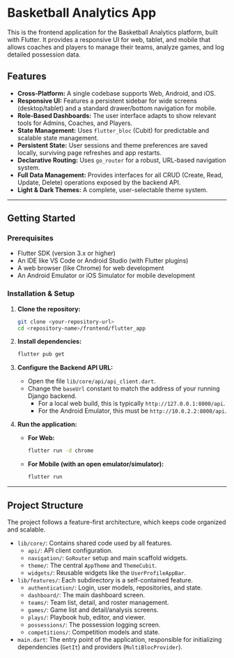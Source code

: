 # Basketball Analytics App

This is the frontend application for the Basketball Analytics platform, built with Flutter. It provides a responsive UI for web, tablet, and mobile that allows coaches and players to manage their teams, analyze games, and log detailed possession data.

## Features

- **Cross-Platform:** A single codebase supports Web, Android, and iOS.
- **Responsive UI:** Features a persistent sidebar for wide screens (desktop/tablet) and a standard drawer/bottom navigation for mobile.
- **Role-Based Dashboards:** The user interface adapts to show relevant tools for Admins, Coaches, and Players.
- **State Management:** Uses `flutter_bloc` (Cubit) for predictable and scalable state management.
- **Persistent State:** User sessions and theme preferences are saved locally, surviving page refreshes and app restarts.
- **Declarative Routing:** Uses `go_router` for a robust, URL-based navigation system.
- **Full Data Management:** Provides interfaces for all CRUD (Create, Read, Update, Delete) operations exposed by the backend API.
- **Light & Dark Themes:** A complete, user-selectable theme system.

---

## Getting Started

### Prerequisites

- Flutter SDK (version 3.x or higher)
- An IDE like VS Code or Android Studio (with Flutter plugins)
- A web browser (like Chrome) for web development
- An Android Emulator or iOS Simulator for mobile development

### Installation & Setup

1.  **Clone the repository:**
    ```bash
    git clone <your-repository-url>
    cd <repository-name>/frontend/flutter_app
    ```

2.  **Install dependencies:**
    ```bash
    flutter pub get
    ```

3.  **Configure the Backend API URL:**
    - Open the file `lib/core/api/api_client.dart`.
    - Change the `baseUrl` constant to match the address of your running Django backend.
      - For a local web build, this is typically `http://127.0.0.1:8000/api`.
      - For the Android Emulator, this must be `http://10.0.2.2:8000/api`.

4.  **Run the application:**
    - **For Web:**
      ```bash
      flutter run -d chrome
      ```
    - **For Mobile (with an open emulator/simulator):**
      ```bash
      flutter run
      ```

---

## Project Structure

The project follows a feature-first architecture, which keeps code organized and scalable.

-   `lib/core/`: Contains shared code used by all features.
    -   `api/`: API client configuration.
    -   `navigation/`: `GoRouter` setup and main scaffold widgets.
    -   `theme/`: The central `AppTheme` and `ThemeCubit`.
    -   `widgets/`: Reusable widgets like the `UserProfileAppBar`.
-   `lib/features/`: Each subdirectory is a self-contained feature.
    -   `authentication/`: Login, user models, repositories, and state.
    -   `dashboard/`: The main dashboard screen.
    -   `teams/`: Team list, detail, and roster management.
    -   `games/`: Game list and detail/analysis screens.
    -   `plays/`: Playbook hub, editor, and viewer.
    -   `possessions/`: The possession logging screen.
    -   `competitions/`: Competition models and state.
-   `main.dart`: The entry point of the application, responsible for initializing dependencies (`GetIt`) and providers (`MultiBlocProvider`).